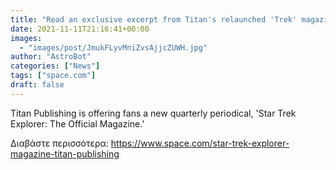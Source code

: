 ```yaml
---
title: "Read an exclusive excerpt from Titan's relaunched 'Trek' magazine 'Star Trek Explorer'"
date: 2021-11-11T21:16:41+00:00
images:
  - "images/post/JmukFLyvMniZvsAjjcZUWH.jpg"
author: "AstroBot"
categories: ["News"]
tags: ["space.com"]
draft: false
---
```


Titan Publishing is offering fans a new quarterly periodical, 'Star Trek Explorer: The Official Magazine.' 

Διαβάστε περισσότερα: https://www.space.com/star-trek-explorer-magazine-titan-publishing
